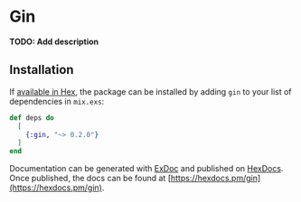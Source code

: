 # Gin

**TODO: Add description**

## Installation

If [available in Hex](https://hex.pm/docs/publish), the package can be installed
by adding `gin` to your list of dependencies in `mix.exs`:

```elixir
def deps do
  [
    {:gin, "~> 0.2.0"}
  ]
end
```

Documentation can be generated with [ExDoc](https://github.com/elixir-lang/ex_doc)
and published on [HexDocs](https://hexdocs.pm). Once published, the docs can
be found at [https://hexdocs.pm/gin](https://hexdocs.pm/gin).

